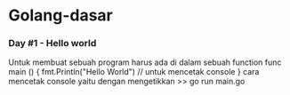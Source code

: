 # Golang-dasar
### Day #1 - Hello world
Untuk membuat sebuah program harus ada di dalam sebuah function
func main () {
  fmt.Println("Hello World") // untuk mencetak console
}
cara mencetak console yaitu dengan mengetikkan >> go run main.go
